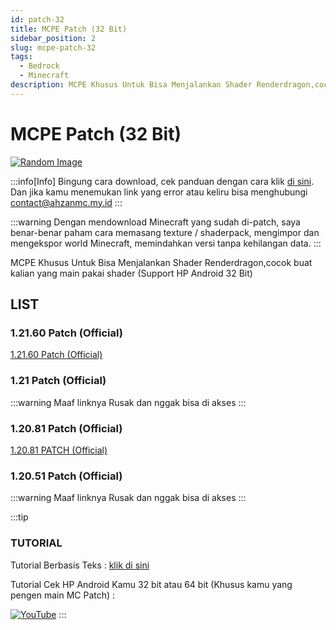 ```yaml
---
id: patch-32
title: MCPE Patch (32 Bit)
sidebar_position: 2
slug: mcpe-patch-32
tags:
  - Bedrock
  - Minecraft
description: MCPE Khusus Untuk Bisa Menjalankan Shader Renderdragon,cocok buat kalian yang main pakai shader (Support HP Android 32 Bit)
---
```


# MCPE Patch (32 Bit)

[![Random Image](https://imapi.ingfomenkrep.my.id/random-image-url)](https://imapi.ingfomenkrep.my.id/random-link)

:::info[Info]
Bingung cara download, cek panduan dengan cara klik [di sini](#tutorial). Dan jika kamu menemukan link yang error atau keliru bisa menghubungi contact@ahzanmc.my.id
:::

:::warning
Dengan mendownload Minecraft yang sudah di-patch, saya benar-benar paham cara memasang texture / shaderpack, mengimpor dan mengekspor world Minecraft, memindahkan versi tanpa kehilangan data.
:::

MCPE Khusus Untuk Bisa Menjalankan Shader Renderdragon,cocok buat kalian yang main pakai shader (Support HP Android 32 Bit)

## LIST

### 1.21.60 Patch (Official)

[1.21.60 Patch (Official)](https://www.mediafire.com/file/cpfz6sfc0d2rqbg/Minecraft_1.21.60.10_%2528Patched%2529.apk/file)

### 1.21 Patch (Official)

:::warning
Maaf linknya Rusak dan nggak bisa di akses 
:::

### 1.20.81 Patch (Official)

[1.20.81 PATCH (Official)](https://www.mediafire.com/file/xwxg5ojt7h1joif/1.20.81.01_Patched_%252832_Bit%2529_%257E_BibingUhuyy.apk/file)

### 1.20.51 Patch (Official)

:::warning
Maaf linknya Rusak dan nggak bisa di akses 
:::

:::tip
### TUTORIAL

Tutorial Berbasis Teks : [klik di sini](/docs/afdmc/tutorial-fitur-afdmc/panduan-afdmc#tutorial)

Tutorial Cek HP Android Kamu 32 bit atau 64 bit (Khusus kamu yang pengen main MC Patch) :

[![YouTube](http://i.ytimg.com/vi/77vtLKenPlY/hqdefault.jpg)](https://www.youtube.com/watch?v=77vtLKenPlY)
:::
